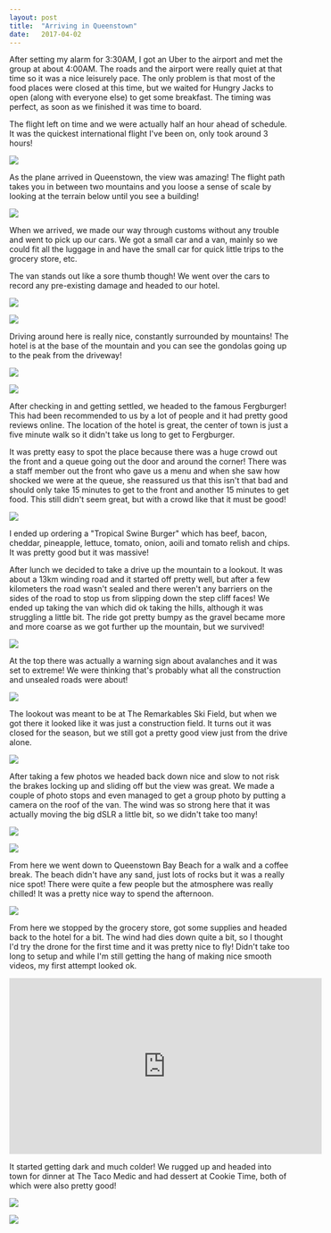 ```yaml
---
layout: post
title:  "Arriving in Queenstown"
date:   2017-04-02
---
```


After setting my alarm for 3:30AM, I got an Uber to the airport and met the
group at about 4:00AM. The roads and the airport were really quiet at that time
so it was a nice leisurely pace. The only problem is that most of the food
places were closed at this time, but we waited for Hungry Jacks to open (along
with everyone else) to get some breakfast. The timing was perfect, as soon as we
finished it was time to board.

The flight left on time and we were actually half an hour ahead of schedule.
It was the quickest international flight I've been on, only took around 3 hours!

<a href='https://photos.google.com/share/AF1QipN9gUwzIv1WZNIe4ddp6jf9hlmFBbIoFwDfBmsH2S7fGGvtmkDG48gMoFabMYX_Bg?key=WkZreXdRX3BnZjJnNVY0VGkwSzRLTE8wVTY5WTN3&source=ctrlq.org'><img src='https://lh3.googleusercontent.com/fDXTxnFzlClOo0s-on9xqt0poqQZ57T7vQrEnNlCzMjco6aFSas7VheKm41IzHbiaZDMvZfHzuhpGFaYz-u5TRoiyQGW45qgV7-PrAhKBB1LuwMwlKJp0Gi03WFQCBe8vVr39Q' /></a>

As the plane arrived in Queenstown, the view was amazing! The flight path takes
you in between two mountains and you loose a sense of scale by looking at the
terrain below until you see a building!

<a href='https://photos.google.com/share/AF1QipNLFi5CELSwXWmjmo43Vt9oPXojbwkUXFXCBaWSw3055C7ZBejArUPSmxdcljNj9Q?key=RkRYb3BYS0NaVDlPT2VCb0ZlZnp4ZkRibnpIWExR&source=ctrlq.org'><img src='https://lh3.googleusercontent.com/NXkcQw8vMCMp4pWy9y3elwYcvOpPmJA9a4-eUEpDnKCQqQ8C2BwR5_Lmb9xSUlZI4y_bmBK2HfuVXeZ26pruOSQeWaJLA9TCia45CwwhwR2uz3p4jah89BAbBwaZpZrUjIUHYg' /></a>

When we arrived, we made our way through customs without any trouble and went to
pick up our cars. We got a small car and a van, mainly so we could fit all the
luggage in and have the small car for quick little trips to the grocery store,
etc.

The van stands out like a sore thumb though! We went over the cars to record any
pre-existing damage and headed to our hotel.

<a href='https://photos.google.com/share/AF1QipPs-ELhmFiwt4r-siX8mx2wWHdBwRavSbU4NIT1YQhv8ykW17wMwnaerayCYNLC3g?key=eExzRENWdFg4c25ob1Jlc3RrWjQ2X0NTU09DNTZn&source=ctrlq.org'><img src='https://lh3.googleusercontent.com/umEi8TxkjY4BcGNcjLpUhxBGLSWyBL71FUgxath6f0elQRLcsvKUgxowiWeKVuuI3EGmpWypvfBtNKHJvkQEkRQBmMBTUq_7SwmYqT5dQx0iwn9mlm5zc0RoF5xSWCeueVE_YA' /></a>

<a href='https://photos.google.com/share/AF1QipOc8GbiFPq6vPaaU7IcrtPby3YY2InrJLcyoQh9Y1W1fWjVKmQgHSfQNpFvq1Lhrg?key=Z3B6dUpTcno2TlN4dk5ZM0VPRFBkQ01SbFRMS013&source=ctrlq.org'><img src='https://lh3.googleusercontent.com/nBHSQY0RhUShOqhYAy3GRF9xsUI-j_E-UwdVWYSyF_ZnQJL8FihpT6Wwte4TRSoEXg6G7YVclKnDhUDDCt4likfuoPx3wwK6mYfGAjwsdZzgeg5AXpGvcHSkPbTZc2y1RWgyug' /></a>

Driving around here is really nice, constantly surrounded by mountains!
The hotel is at the base of the mountain and you can see the gondolas going up
to the peak from the driveway!

<a href='https://photos.google.com/share/AF1QipMzJsDXYYItgHuweCh389aO7keRXw9IgxCpT3IRptDPFuYfRlUX_sJXSaXDFz_lDg?key=M3BUbmZTMFRxbnFmV0xuMU1ZZzc3NlpBUWhMZDZn&source=ctrlq.org'><img src='https://lh3.googleusercontent.com/m8Fu84i9qRInlPmVdFzRuADempAiJNYh2BOjTnVVRxseZeBNMwuvLT9vW7yUJzl9dAn3HuNAWV0jkGH0yQvPmhGQko3U4m-2wLUU_kAlWpi1uyyS6GZeWqwvxaLKOZx8Xlpf6g' /></a>

<a href='https://photos.google.com/share/AF1QipP4wNUNOq0oKVfawJdzkq9G5NDDH1onLoahHPEfW1kuCg4F5BTto_i5aiMqhOE8gA?key=N3NxYTEyNlJjM0pSS2JjalJCYUZScEE1Vjg0UkJ3&source=ctrlq.org'><img src='https://lh3.googleusercontent.com/7KBHgrkzOX7wm8sA02eAUMWOKewJXn-lGREW06o1Tci068rJ_wcuGg7NrUKJTN5YdQKY7UMfAOXwKO_F6rrSYLeczrX4w3vG7gfhZPQNXV0PHwjxsTyLCmZK_ZGUkLuVXZZBDA' /></a>

After checking in and getting settled, we headed to the famous Fergburger!
This had been recommended to us by a lot of people and it had pretty good
reviews online. The location of the hotel is great, the center of town is just a
five minute walk so it didn't take us long to get to Fergburger.

It was pretty easy to spot the place because there was a huge crowd out the
front and a queue going out the door and around the corner! There was a staff
member out the front who gave us a menu and when she saw how shocked we were at
the queue, she reassured us that this isn't that bad and should only take 15
minutes to get to the front and another 15 minutes to get food. This still
didn't seem great, but with a crowd like that it must be good!

<a href='https://photos.google.com/share/AF1QipNU6AaCV7b_U8-9ZcRegPrhyBvy1SyygnWI_Ro3fB9lx_au-Z7Ow8x_aKpELJB_7g?key=dDV3RkpHVld5WE16RmRybW9PdC1pRG5MSHZaSUlB&source=ctrlq.org'><img src='https://lh3.googleusercontent.com/RYtSiUTbqp2KrD4tYT8TxbinWQwtPSYJwbKrOc16qETaUgUbXG-W3qPRWnJKdHl7r7FirnKT_3rvndRKyGnGvEe95__LtVGY0RxXe5-2zqNSB0IhPvTET0KAVUOWxWt2SxxAMQ' /></a>

I ended up ordering a "Tropical Swine Burger" which has beef, bacon, cheddar,
pineapple, lettuce, tomato, onion, aoili and tomato relish and chips. It was
pretty good but it was massive!

After lunch we decided to take a drive up the mountain to a lookout. It was
about a 13km winding road and it started off pretty well, but after a few
kilometers the road wasn't sealed and there weren't any barriers on the sides of
the road to stop us from slipping down the step cliff faces! We ended up taking
the van which did ok taking the hills, although it was struggling a little bit.
The ride got pretty bumpy as the gravel became more and more coarse as we got
further up the mountain, but we survived!

<a href='https://photos.google.com/share/AF1QipNXRXFRKapy250mZZ_aPul7BJYzrp5PkrzOGZBtqaK7KRsUYe4ZrAIKiCmVGOocDA?key=aGFLdDdVMjhFckxTSTJJQXMydVpFTlROLXpubWh3&source=ctrlq.org'><img src='https://lh3.googleusercontent.com/OVnq8ZXsukOVscpyv6fGSvGIqz2C5C1OEtQeGhu7nwWoL4pz6bZddYM7HKonxBzeXPPPrHctBmBbtC1aqiTRs5MrJrbxg0SDMU4hxZzocgkdfxCxaQk7lUOpiu0JI31qI1096g' /></a>

At the top there was actually a warning sign about avalanches and it was set to
extreme! We were thinking that's probably what all the construction and unsealed
roads were about!

<a href='https://photos.google.com/share/AF1QipOXSm7MWF9MTlHXhk6g-8YY1FuVehnP9_HND4XXiwXbRb9JMpCGtNkElh-b8BdPEg?key=dXkyQm5IYXVwTF85X0JUNUNpTXFOWWdUTFcxYVVB&source=ctrlq.org'><img src='https://lh3.googleusercontent.com/7vjIdp8Lx0v3L5bVHf8tzgQZ-wyZvTY7UY-Lzp0-DrtQps9nIh-I1O9in703eGBYKWVuaBCsWjwpzOmk0KYRzGlRNfmJQ02yPvpKJJLGsqw8aOhXRhmTFAVrg_S4Tld0_LBX6A' /></a>

The lookout was meant to be at The Remarkables Ski Field, but when we got there
it looked like it was just a construction field. It turns out it was closed for
the season, but we still got a pretty good view just from the drive alone.

<a href='https://photos.google.com/share/AF1QipMbg9Y0s15ISw02YlM7xOgKIPYPFPRUftwy_OPew1WvI5Xlku2GB2YPtt_--Vfw1Q?key=YTgyaHZxNk9OYW1qMmhrckpoaE02T2VQNGRoMHNB&source=ctrlq.org'><img src='https://lh3.googleusercontent.com/IFw6b8VZi3HLiF5iIHXG7x4Y20zkH_9fcjhSkdmy_wYJ6i3mYwPDQpe6l3Ip9XPJgxuWigmamMxdsjHkJt_knCFM0oNiZLY4Xo-CyctdLla3N_IU0oLwBLwQUWSzNo0xJ02blQ' /></a>

After taking a few photos we headed back down nice and slow to not risk the
brakes locking up and sliding off but the view was great. We made a couple of
photo stops and even managed to get a group photo by putting a camera on the
roof of the van. The wind was so strong here that it was actually moving the big
dSLR a little bit, so we didn't take too many!

<a href='https://photos.google.com/share/AF1QipO51aFLsNVhxbfZcOZ7-iC0u_Yq54-ESEk6VO3vM00CklHhI4IDX2r468bjagxlQA?key=V0Zad0dIbHc4dEtpX3VhTGctY0FSeFVDNnhWX3pn&source=ctrlq.org'><img src='https://lh3.googleusercontent.com/hxW2B8yJ7yVDMvHqUqJ_HLB5M4w8pN7wHMr6wR1WRqyFTOnOXKkD47CwlqNqWpkOiNbv96U0DIdekQWK8Ms2yJOSJR28qjU1SQTzmrtM2zjO_Bb1OVap6fpoAqWiFtsX7uCUPw' /></a>

<a href='https://photos.google.com/share/AF1QipPKh80PLFktseBFzhwg-X1gRdrFIie_00k2CP6_3umXrqUN07bDM0JU7Lng55q2Hw?key=eHR5dUdqTE1YbmJuWGNtejBPZVdFaGNoYzVDd0JR&source=ctrlq.org'><img src='https://lh3.googleusercontent.com/3ANq_GqPP1M8O9Ad_10ckVbA70tJejq5yuVEYJ1S_mqkFDNKU8MFiZh1u_-1N_VCwqk_j4qFywV-X65P1jbrdpxMg87k2aqUOZH1sRpTZGnf8zcMsbKXm6pMD3b8x1M7A3tAlA' /></a>

From here we went down to Queenstown Bay Beach for a walk and a coffee break.
The beach didn't have any sand, just lots of rocks but it was a really nice
spot! There were quite a few people but the atmosphere was really chilled! It
was a pretty nice way to spend the afternoon.

<a href='https://photos.google.com/share/AF1QipNQQCTtYgwWYQTg4dN7k3WzifcbljXr6v-7bZes3cSkkHn2v20v5YSdiVHNGExqbw?key=aUNXMWJadmJOOUVGd1ZRa2FfaTlZTXFjWWFzQlJ3&source=ctrlq.org'><img src='https://lh3.googleusercontent.com/5iv_UZSX2vdn0rKYAbnS9QG_zjcCIzBVd6Vm5oG4mWQOAsgondyIIGzHk0pJxOrZ6tg6wakkbgJ-s3iuDx32RCBwA1AG7Pq_trkfZVIPlhe_LoZ4TlzHOdjdC3ny0GmtBr82hg' /></a>

From here we stopped by the grocery store, got some supplies and headed back to
the hotel for a bit. The wind had dies down quite a bit, so I thought I'd try
the drone for the first time and it was pretty nice to fly! Didn't take too long
to setup and while I'm still getting the hang of making nice smooth videos, my
first attempt looked ok.

<iframe class="youtube-video" width="560" height="315" src="https://www.youtube.com/embed/mgQq09zCnbQ" frameborder="0" allowfullscreen></iframe>  

It started getting dark and much colder! We rugged up and headed into town for
dinner at The Taco Medic and had dessert at Cookie Time, both of which were also
pretty good!

<a href='https://photos.google.com/share/AF1QipP6HPgZsTYhW9lv4RwwYiEXUQrgZ15OYIK2Vi0X8G-QzOFxDNIyln40s_jhlKB24w?key=dG9VMzMzYkRuTXBBYkZ0QUtYOVUweUJKdDFZWFZB&source=ctrlq.org'><img src='https://lh3.googleusercontent.com/5Qm2w0DbyFWQJ7_yWFNj8htr0yRAyDYp-6mcVdK5SOBUF8XAray2Ard5kvDYEG3uFsMfxv0ivuoLWaB7pBDsbh5AoDcFeD9rjxzS4STlldNimXhaDQxCosfVix-OzNvvwy0Pcg' /></a>

<a href='https://photos.google.com/share/AF1QipMBGS5-8RweDKT1Gp2saUoRtq1MfySeKXn356d19DeAXj4LhNS3nv3P3I-sOBh_Hg?key=ZGdiOEQteDhXeFp5azdXaE9Wbll2T19XU2JRazFR&source=ctrlq.org'><img src='https://lh3.googleusercontent.com/SdjWhPZcExSsZNzayPU49GyL2B1bteo9CT4ZWUiOttCeqHlktioYvNVrB-O_HcV0wTt9SDMCnQejuaM3_78S-LeKu364zfA_8KwAIPXia3UiCpp1uvpCu6DbTldAoWi_tOGpEg' /></a>
